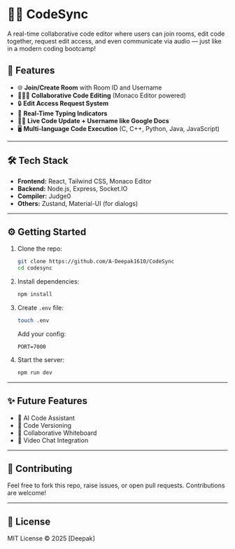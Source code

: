 # 🧑‍💻 CodeSync

A real-time collaborative code editor where users can join rooms, edit code together, request edit access, and even communicate via audio — just like in a modern coding bootcamp!


## 🚀 Features

- 🌐 **Join/Create Room** with Room ID and Username  
- 🧑‍🤝‍🧑 **Collaborative Code Editing** (Monaco Editor powered)  
- 🔒 **Edit Access Request System**  
- 🧠 **Real-Time Typing Indicators**  
- 🧑‍💻 **Live Code Update + Username like Google Docs**  
- 🖥️ **Multi-language Code Execution** (C, C++, Python, Java, JavaScript)  




---

## 🛠️ Tech Stack

- **Frontend:** React, Tailwind CSS, Monaco Editor 
- **Backend:** Node.js, Express, Socket.IO
- **Compiler:** Judge0
- **Others:** Zustand, Material-UI (for dialogs)

---

## ⚙️ Getting Started

1. Clone the repo:
   ```bash
   git clone https://github.com/A-Deepak1610/CodeSync 
   cd codesync
   ```

2. Install dependencies:
   ```bash
   npm install
   ```

3. Create `.env` file:
   ```bash
   touch .env
   ```

   Add your config:
   ```
   PORT=7000
   ```

4. Start the server:
   ```bash
   npm run dev
   ```

---

## ✨ Future Features

- 🧠 AI Code Assistant  
- 📄 Code Versioning  
- 🧾 Collaborative Whiteboard  
- 🎥 Video Chat Integration  

---

## 🤝 Contributing

Feel free to fork this repo, raise issues, or open pull requests. Contributions are welcome!

---

## 📜 License

MIT License © 2025 [Deepak]
